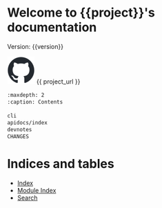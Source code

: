 # Welcome to {{project}}'s documentation

Version: {{version}}

![gh](_static/gh-logo.png) {{ project_url }}

```{toctree}
:maxdepth: 2
:caption: Contents

cli
apidocs/index
devnotes
CHANGES
```

# Indices and tables

- [Index](genindex)
- [Module Index](modindex)
- [Search](search)

